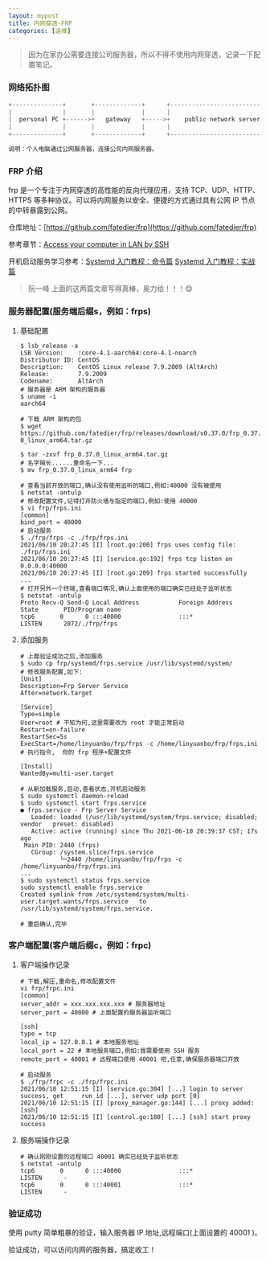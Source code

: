 ```yaml
---
layout: mypost
title: 内网穿透-FRP
categories: [运维]
---
```


> 因为在家办公需要连接公司服务器，所以不得不使用内网穿透，记录一下配置笔记。

### 网络拓扑图

```c
+--------------+       +-------------+      +----------------------------+       +-----------------+          +-----------------+
|              |       |             |      |                            |       |                 |          |                 |
|  personal PC +------>+   gateway   +----->+    public network server   +------>+     gateway     +--------->+  private server |
|              |       |             |      |                            |       |                 |          |                 |
+--------------+       +-------------+      +----------------------------+       +-----------------+          +-----------------+

说明：个人电脑通过公网服务器，连接公司内网服务器。
```

### FRP 介绍

frp 是一个专注于内网穿透的高性能的反向代理应用，支持 TCP、UDP、HTTP、HTTPS 等多种协议。可以将内网服务以安全、便捷的方式通过具有公网 IP 节点的中转暴露到公网。

仓库地址：[https://github.com/fatedier/frp](https://github.com/fatedier/frp)

参考章节：[Access your computer in LAN by SSH](https://github.com/fatedier/frp#access-your-computer-in-lan-by-ssh)

开机启动服务学习参考：[Systemd 入门教程：命令篇](http://www.ruanyifeng.com/blog/2016/03/systemd-tutorial-commands.html) [Systemd 入门教程：实战篇](http://www.ruanyifeng.com/blog/2016/03/systemd-tutorial-part-two.html)

> 阮一峰 上面的这两篇文章写得真棒，奥力给！！！:yum:

### 服务器配置(服务端后缀s，例如：frps)

1. 基础配置

    ```shell
    $ lsb_release -a
    LSB Version:    :core-4.1-aarch64:core-4.1-noarch
    Distributor ID: CentOS
    Description:    CentOS Linux release 7.9.2009 (AltArch)
    Release:        7.9.2009
    Codename:       AltArch
    # 服务器是 ARM 架构的服务器
    $ uname -i
    aarch64

    # 下载 ARM 架构的包
    $ wget https://github.com/fatedier/frp/releases/download/v0.37.0/frp_0.37.  0_linux_arm64.tar.gz

    $ tar -zxvf frp_0.37.0_linux_arm64.tar.gz
    # 名字贼长......重命名一下...
    $ mv frp_0.37.0_linux_arm64 frp

    # 查看当前开放的端口,确认没有使用监听的端口,例如:40000 没有被使用
    $ netstat -antulp
    # 修改配置文件,记得打开防火墙与指定的端口,例如:使用 40000
    $ vi frp/frps.ini
    [common]
    bind_port = 40000
    # 启动服务
    $ ./frp/frps -c ./frp/frps.ini
    2021/06/10 20:27:45 [I] [root.go:200] frps uses config file: ./frp/frps.ini
    2021/06/10 20:27:45 [I] [service.go:192] frps tcp listen on 0.0.0.0:40000
    2021/06/10 20:27:45 [I] [root.go:209] frps started successfully
    ...
    # 打开另外一个终端,查看端口情况,确认上面使用的端口确实已经处于监听状态
    $ netstat -antulp
    Proto Recv-Q Send-Q Local Address           Foreign Address             State       PID/Program name
    tcp6       0      0 :::40000                :::*                        LISTEN      2072/./frp/frps
    ```

2. 添加服务

    ```shell
    # 上面验证成功之后,添加服务
    $ sudo cp frp/systemd/frps.service /usr/lib/systemd/system/
    # 修改服务配置,如下:
    [Unit]
    Description=Frp Server Service
    After=network.target

    [Service]
    Type=simple
    User=root # 不知为何,这里需要改为 root 才能正常启动
    Restart=on-failure
    RestartSec=5s
    ExecStart=/home/linyuanbo/frp/frps -c /home/linyuanbo/frp/frps.ini # 执行指令,  你的 frp 程序+配置文件

    [Install]
    WantedBy=multi-user.target

    # 从新加载服务,启动,查看状态,开机启动服务
    $ sudo systemctl daemon-reload
    $ sudo systemctl start frps.service
    ● frps.service - Frp Server Service
       Loaded: loaded (/usr/lib/systemd/system/frps.service; disabled; vendor   preset: disabled)
       Active: active (running) since Thu 2021-06-10 20:39:37 CST; 17s ago
     Main PID: 2440 (frps)
       CGroup: /system.slice/frps.service
               └─2440 /home/linyuanbo/frp/frps -c /home/linyuanbo/frp/frps.ini
    ...
    $ sudo systemctl status frps.service
    sudo systemctl enable frps.service
    Created symlink from /etc/systemd/system/multi-user.target.wants/frps.service   to /usr/lib/systemd/system/frps.service.

    # 重启确认,完毕
    ```

### 客户端配置(客户端后缀c，例如：frpc)

1. 客户端操作记录

    ```shell
    # 下载,解压,重命名,修改配置文件
    vi frp/frpc.ini
    [common]
    server_addr = xxx.xxx.xxx.xxx # 服务器地址
    server_port = 40000 # 上面配置的服务器监听端口

    [ssh]
    type = tcp
    local_ip = 127.0.0.1 # 本地服务地址
    local_port = 22 # 本地服务端口,例如:我需要使用 SSH 服务
    remote_port = 40001 # 远程端口使用 40001 吧,任意,确保服务器端口开放

    # 启动服务
    $ ./frp/frpc -c ./frp/frpc.ini
    2021/06/10 12:51:15 [I] [service.go:304] [...] login to server success, get     run id [...], server udp port [0]
    2021/06/10 12:51:15 [I] [proxy_manager.go:144] [...] proxy added: [ssh]
    2021/06/10 12:51:15 [I] [control.go:180] [...] [ssh] start proxy success
    ```

2. 服务端操作记录

    ```shell
    # 确认刚刚设置的远程端口 40001 确实已经处于监听状态
    $ netstat -antulp
    tcp6       0      0 :::40000                :::*                        LISTEN      -
    tcp6       0      0 :::40001                :::*                        LISTEN      -
    ```

### 验证成功

使用 putty 简单粗暴的验证，输入服务器 IP 地址,远程端口(上面设置的 40001 )。

验证成功，可以访问内网的服务器，搞定收工！
